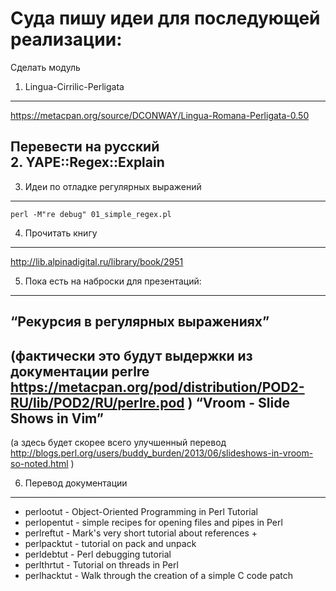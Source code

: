 Суда пишу идеи для последующей реализации:  
========================

Сделать модуль  
1. Lingua-Cirrilic-Perligata  
------------------------
https://metacpan.org/source/DCONWAY/Lingua-Romana-Perligata-0.50  

Перевести на русский  
2. YAPE::Regex::Explain  
------------------------

3. Идеи по отладке регулярных выражений  
------------------------
```
perl -M"re debug" 01_simple_regex.pl   
```

4. Прочитать книгу
------------------------
http://lib.alpinadigital.ru/library/book/2951

5. Пока есть на наброски для презентаций: 
------------------------

“Рекурсия в регулярных выражениях” 
------------------------
(фактически это будут выдержки из документации perlre
https://metacpan.org/pod/distribution/POD2-RU/lib/POD2/RU/perlre.pod )
“Vroom - Slide Shows in Vim”
------------------------
(а здесь будет скорее всего улучшенный перевод
http://blogs.perl.org/users/buddy_burden/2013/06/slideshows-in-vroom-so-noted.html )

6. Перевод документации
------------------------

- perlootut - Object-Oriented Programming in Perl Tutorial
- perlopentut - simple recipes for opening files and pipes in Perl
- perlreftut - Mark's very short tutorial about references +
- perlpacktut - tutorial on pack and unpack
- perldebtut - Perl debugging tutorial
- perlthrtut - Tutorial on threads in Perl
- perlhacktut - Walk through the creation of a simple C code patch

